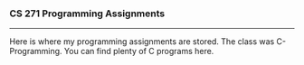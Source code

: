 ### CS 271 Programming Assignments

------

Here is where my programming assignments are stored. The class was C-Programming. You can find plenty of C programs here.
